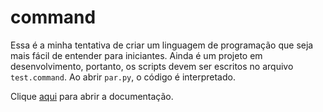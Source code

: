 # command
Essa é a minha tentativa de criar um linguagem de programação que seja mais fácil de entender para iniciantes.
Ainda é um projeto em desenvolvimento, portanto, os scripts devem ser escritos no arquivo ```test.command```. Ao abrir ```par.py```, o código é interpretado.


Clique [aqui](https://github.com/HenriqueFReinaldi/command/blob/main/command/uso/doc.md) para abrir a documentação.

